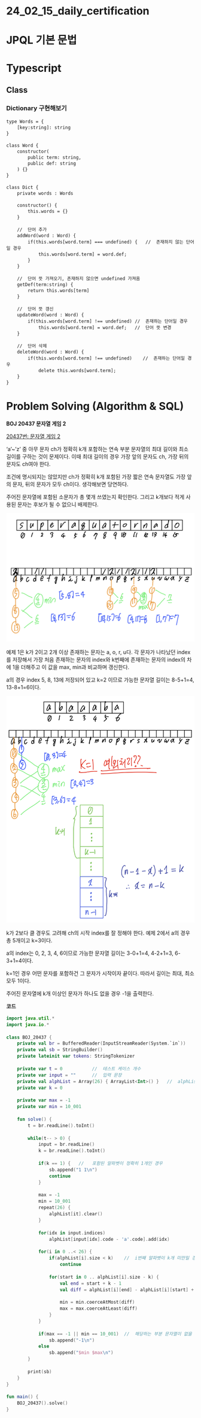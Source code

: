 # 24_02_15_daily_certification

# JPQL 기본 문법

# Typescript

## Class

### Dictionary 구현해보기

```tsx
type Words = {
    [key:string]: string
}

class Word {
    constructor(
        public term: string,
        public def: string
    ) {}
}

class Dict {
    private words : Words
    
    constructor() {
        this.words = {}
    }

    //  단어 추가
    addWord(word : Word) {
        if(this.words[word.term] === undefined) {   //  존재하지 않는 단어일 경우
            this.words[word.term] = word.def;
        }
    }

    //  단어 뜻 가져오기, 존재하지 않으면 undefined 가져옴
    getDef(term:string) {
        return this.words[term]
    }

    //  단어 뜻 갱신
    updateWord(word : Word) {
        if(this.words[word.term] !== undefined) //  존재하는 단어일 경우
            this.words[word.term] = word.def;   //  단어 뜻 변경
    }

    //  단어 삭제
    deleteWord(word : Word) {
        if(this.words[word.term] !== undefined)    //  존재하는 단어일 경우
            delete this.words[word.term];
    }
}
```

# Problem Solving (Algorithm & SQL)

**BOJ 20437 문자열 게임 2**

[20437번: 문자열 게임 2](https://www.acmicpc.net/problem/20437)

‘a’~’z’ 중 아무 문자 ch가 정확히 k개 포함하는 연속 부분 문자열의 최대 길이와 최소 길이를 구하는 것이 문제이다. 이때 최대 길이의 경우 가장 앞의 문자도 ch, 가장 뒤의 문자도 ch여야 한다.

조건에 명시되지는 않았지만 ch가 정확히 k개 포함된 가장 짧은 연속 문자열도 가장 앞의 문자, 뒤의 문자가 모두 ch이다. 생각해보면 당연하다.

주어진 문자열에 포함된 소문자가 총 몇개 쓰였는지 확인한다. 그리고 k개보다 적게 사용된 문자는 후보가 될 수 없으니 배제한다.

![Untitled](24_02_15_daily_certification%205c915c8806cd4291b5208109739252db/Untitled.png)

예제 1은 k가 2이고 2개 이상 존재하는 문자는 a,  o, r,  u다. 각 문자가 나타났던 index를 저장해서 가장 처음 존재하는 문자의 index와 k번째에 존재하는 문자의 index의 차에 1을 더해주고 이 값을 max, min과 비교하며 갱신한다.

a의 경우 index 5, 8, 13에 저장되어 있고 k=2 이므로 가능한 문자열 길이는 8-5+1=4, 13-8+1=6이다.

![Untitled](24_02_15_daily_certification%205c915c8806cd4291b5208109739252db/Untitled%201.png)

k가 2보다 클 경우도 고려해 ch의 시작 index를 잘 정해야 한다. 예제 2에서 a의 경우 총 5개이고 k=3이다.

a의 index는 0, 2, 3, 4, 6이므로 가능한 문자열 길이는 3-0+1=4, 4-2+1=3, 6-3+1=4이다.

k=1인 경우 어떤 문자를 포함하건 그 문자가 시작이자 끝이다. 따라서 길이는 최대, 최소 모두 1이다.

주어진 문자열에 k개 이상인 문자가 하나도 없을 경우 -1을 출력한다.

**코드**

```kotlin
import java.util.*
import java.io.*

class BOJ_20437 {
    private val br = BufferedReader(InputStreamReader(System.`in`))
    private val sb = StringBuilder()
    private lateinit var tokens: StringTokenizer

    private var t = 0           //  테스트 케이스 개수
    private var input = ""      //  입력 문장
    private val alphList = Array(26) { ArrayList<Int>() }   //  alphList[ch.code - 'a'.code] : input에서 ch의 index 모아둔 리스트
    private var k = 0

    private var max = -1
    private var min = 10_001

    fun solve() {
        t = br.readLine().toInt()

        while(t-- > 0) {
            input = br.readLine()
            k = br.readLine().toInt()

            if(k == 1) {   //   포함된 알파벳이 정확히 1개인 경우
                sb.append("1 1\n")
                continue
            }

            max = -1
            min = 10_001
            repeat(26) {
                alphList[it].clear()
            }

            for(idx in input.indices)
                alphList[input[idx].code - 'a'.code].add(idx)

            for(i in 0 ..< 26) {
                if(alphList[i].size < k)    //  i번째 알파벳이 k개 미만일 경우 skip
                    continue

                for(start in 0 .. alphList[i].size - k) {
                    val end = start + k - 1
                    val diff = alphList[i][end] - alphList[i][start] + 1

                    min = min.coerceAtMost(diff)
                    max = max.coerceAtLeast(diff)
                }
            }

            if(max == -1 || min == 10_001)  //  해당하는 부분 문자열이 없을 경우
                sb.append("-1\n")
            else
                sb.append("$min $max\n")
        }

        print(sb)
    }
}

fun main() {
    BOJ_20437().solve()
}
```